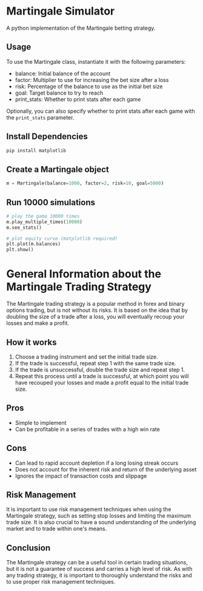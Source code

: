 # Martingale Simulator

A python implementation of the Martingale betting strategy.

## Usage

To use the Martingale class, instantiate it with the following parameters:

- balance: Initial balance of the account
- factor: Multiplier to use for increasing the bet size after a loss
- risk: Percentage of the balance to use as the initial bet size
- goal: Target balance to try to reach
- print_stats: Whether to print stats after each game

Optionally, you can also specify whether to print stats after each game with the `print_stats` parameter.

## Install Dependencies
```python
pip install matplotlib
```  

## Create a Martingale object

```python
m = Martingale(balance=1000, factor=2, risk=10, goal=5000)
```

## Run 10000 simulations

```python
# play the game 10000 times
m.play_multiple_times(10000)
m.see_stats()

# plot equity curve (matplotlib required)
plt.plot(m.balances)
plt.show()
```

# General Information about the Martingale Trading Strategy

The Martingale trading strategy is a popular method in forex and binary options trading, but is not without its risks. It is based on the idea that by doubling the size of a trade after a loss, you will eventually recoup your losses and make a profit.

## How it works

1. Choose a trading instrument and set the initial trade size.
2. If the trade is successful, repeat step 1 with the same trade size.
3. If the trade is unsuccessful, double the trade size and repeat step 1.
4. Repeat this process until a trade is successful, at which point you will have recouped your losses and made a profit equal to the initial trade size.

## Pros

- Simple to implement
- Can be profitable in a series of trades with a high win rate

## Cons

- Can lead to rapid account depletion if a long losing streak occurs
- Does not account for the inherent risk and return of the underlying asset
- Ignores the impact of transaction costs and slippage

## Risk Management

It is important to use risk management techniques when using the Martingale strategy, such as setting stop losses and limiting the maximum trade size. It is also crucial to have a sound understanding of the underlying market and to trade within one's means.

## Conclusion

The Martingale strategy can be a useful tool in certain trading situations, but it is not a guarantee of success and carries a high level of risk. As with any trading strategy, it is important to thoroughly understand the risks and to use proper risk management techniques.
